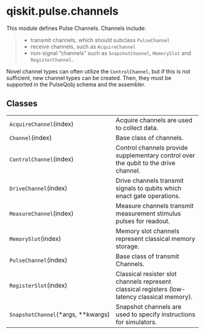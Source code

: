 <span id="qiskit-pulse-channels" />

# qiskit.pulse.channels

This module defines Pulse Channels. Channels include:

> *   transmit channels, which should subclass `PulseChannel`
> *   receive channels, such as `AcquireChannel`
> *   non-signal “channels” such as `SnapshotChannel`, `MemorySlot` and `RegisterChannel`.

Novel channel types can often utilize the `ControlChannel`, but if this is not sufficient, new channel types can be created. Then, they must be supported in the PulseQobj schema and the assembler.

## Classes

|                                       |                                                                                                |
| ------------------------------------- | ---------------------------------------------------------------------------------------------- |
| `AcquireChannel`(index)               | Acquire channels are used to collect data.                                                     |
| `Channel`(index)                      | Base class of channels.                                                                        |
| `ControlChannel`(index)               | Control channels provide supplementary control over the qubit to the drive channel.            |
| `DriveChannel`(index)                 | Drive channels transmit signals to qubits which enact gate operations.                         |
| `MeasureChannel`(index)               | Measure channels transmit measurement stimulus pulses for readout.                             |
| `MemorySlot`(index)                   | Memory slot channels represent classical memory storage.                                       |
| `PulseChannel`(index)                 | Base class of transmit Channels.                                                               |
| `RegisterSlot`(index)                 | Classical resister slot channels represent classical registers (low-latency classical memory). |
| `SnapshotChannel`(\*args, \*\*kwargs) | Snapshot channels are used to specify instructions for simulators.                             |
